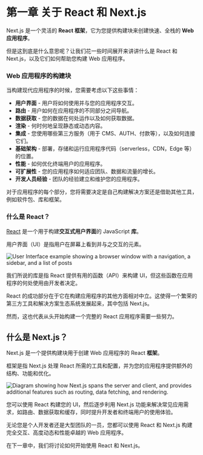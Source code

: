 # 第一章 关于 React 和 Next.js

<!-- Next.js is a flexible **React framework** that gives you building blocks to create fast, full-stack **web applications**. -->
Next.js 是一个灵活的 **React 框架**，它为您提供构建块来创建快速、全栈的 **Web 应用程序**。

<!-- But what exactly do we mean by this? Let's spend some time expanding on what React and Next.js are and how they can help you build web applications. -->
但是这到底是什么意思呢？让我们花一些时间展开来讲讲什么是 React 和 Next.js，以及它们如何帮助您构建 Web 应用程序。

<!-- ### Building blocks of a web application -->
### Web 应用程序的构建块

<!-- There are a few things you need to consider when building modern applications. Such as: -->
当构建现代应用程序的时候，您需要考虑以下这些事情：

<!--
- **User Interface** - how users will consume and interact with your application.
- **Routing** - how users navigate between different parts of your application.
- **Data Fetching** - where your data lives and how to get it.
- **Rendering** - when and where you render static or dynamic content.
- **Integrations** - what third-party services you use (for CMS, auth, payments, etc.) and how you connect to them.
- **Infrastructure** - where you deploy, store, and run your application code (serverless, CDN, edge, etc.).
- **Performance** - how to optimize your application for end-users.
- **Scalability** - how your application adapts as your team, data, and traffic grow.
- **Developer Experience** - your team's experience building and maintaining your application.
-->

- **用户界面** - 用户将如何使用并与您的应用程序交互。
- **路由** - 用户如何在应用程序的不同部分之间导航。
- **数据获取** - 您的数据在何处运作以及如何获取数据。
- **渲染** - 何时何地呈现静态或动态内容。
- **集成** - 您使用哪些第三方服务（用于 CMS、AUTH、付款等），以及如何连接它们。
- **基础架构** - 部署，存储和运行应用程序代码（serverless，CDN，Edge 等）的位置。
- **性能** - 如何优化终端用户的应用程序。
- **可扩展性** - 您的应用程序如何适应团队、数据和流量的增长。
- **开发人员经验** - 团队的经验建立和维护您的应用程序。

<!-- For each part of your application, you will need to decide whether you will build a solution yourself or use other tools, such as packages, libraries, and frameworks. -->

对于应用程序的每个部分，您将需要决定是自己构建解决方案还是借助其他工具，例如软件包、库和框架。

<!-- ### What is React? -->

### 什么是 React？

<!-- [React](https://react.dev/) is a JavaScript **library** for building **interactive user interfaces**. -->

[React](https://react.dev/) 是一个用于构建**交互式用户界面**的 JavaScript **库**。

<!-- By user interfaces (UI), we mean the elements that users see and interact with on-screen. -->

用户界面（UI）是指用户在屏幕上看到并与之交互的元素。

![User Interface example showing a browser window with a navigation, a sidebar, and a list of posts](https://nextjs.org/_next/image?url=%2Flearn%2Flight%2Flearn-react-components.png&w=3840&q=75)

<!-- By library, we mean React provides helpful functions (APIs) to build UI, but leaves it up to the developer where to use those functions in their application. -->

我们所说的库是指 React 提供有用的函数（API）来构建 UI，但这些函数在应用程序的何处使用由开发者决定。

<!-- Part of React's success is that it is relatively unopinionated about the other aspects of building applications. This has resulted in a flourishing ecosystem of third-party tools and solutions, including Next.js. -->

React 的成功部分在于它在构建应用程序的其他方面相对中立。这使得一个繁荣的第三方工具和解决方案生态系统发展起来，其中包括 Next.js。

<!-- It also means, however, that building a complete React application from the ground up requires some effort. Developers need to spend time configuring tools and reinventing solutions for common application requirements. -->

然而，这也代表从头开始构建一个完整的 React 应用程序需要一些努力。

<!-- ## What is Next.js? -->

## 什么是 Next.js？

<!-- Next.js is a React **framework** that gives you building blocks to create web applications. -->

Next.js 是一个提供构建块用于创建 Web 应用程序的 React **框架**。

<!-- By framework, we mean Next.js handles the tooling and configuration needed for React, and provides additional structure, features, and optimizations for your application. -->

框架是指 Next.js 处理 React 所需的工具和配置，并为您的应用程序提供额外的结构、功能和优化。

![Diagram showing how Next.js spans the server and client, and provides additional features such as routing, data fetching, and rendering.](https://nextjs.org/_next/image?url=%2Flearn%2Flight%2Flearn-ecosystem.png&w=3840&q=75)

<!-- You can use React to build your UI, then incrementally adopt Next.js features to solve common application requirements such as routing, data fetching, and caching - all while improving the developer and end-user experience. -->

您可以使用 React 构建您的 UI，然后逐步利用 Next.js 功能来解决常见应用需求，如路由、数据获取和缓存，同时提升开发者和终端用户的使用体验。

<!-- Whether you're an individual developer or part of a larger team, you can use React and Next.js to build fully interactive, highly dynamic, and performant web applications. -->

无论您是个人开发者还是大型团队的一员，您都可以使用 React 和 Next.js 构建完全交互、高度动态和性能卓越的 Web 应用程序。

<!-- In the next chapters, we will discuss how you can get started with React and Next.js. -->

在下一章中，我们将讨论如何开始使用 React 和 Next.js。
